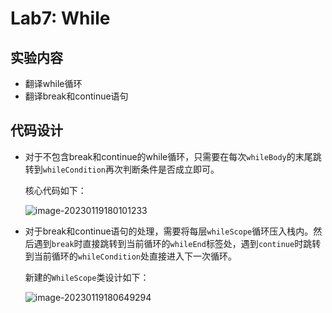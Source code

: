 # Lab7: While

## 实验内容

- 翻译while循环
- 翻译break和continue语句



## 代码设计

- 对于不包含break和continue的while循环，只需要在每次```whileBody```的末尾跳转到```whileCondition```再次判断条件是否成立即可。

  核心代码如下：

  ![image-20230119180101233](C:\Users\ARmi\AppData\Roaming\Typora\typora-user-images\image-20230119180101233.png)

- 对于break和continue语句的处理，需要将每层```whileScope```循环压入栈内。然后遇到```break```时直接跳转到当前循环的```whileEnd```标签处，遇到```continue```时跳转到当前循环的```whileCondition```处直接进入下一次循环。

  新建的```WhileScope```类设计如下：

  ![image-20230119180649294](C:\Users\ARmi\AppData\Roaming\Typora\typora-user-images\image-20230119180649294.png)


